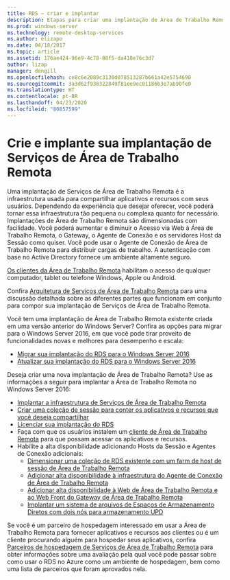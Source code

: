```yaml
---
title: RDS – criar e implantar
description: Etapas para criar uma implantação de Área de Trabalho Remota
ms.prod: windows-server
ms.technology: remote-desktop-services
ms.author: elizapo
ms.date: 04/18/2017
ms.topic: article
ms.assetid: 176ae424-96e9-4c78-88f5-da418e76c3d7
author: lizap
manager: dongill
ms.openlocfilehash: ce8c6e2089c3130d078513287b661a42e5754690
ms.sourcegitcommit: 3a3d62f938322849f81ee9ec01186b3e7ab90fe0
ms.translationtype: HT
ms.contentlocale: pt-BR
ms.lasthandoff: 04/23/2020
ms.locfileid: "80857599"
---
```

# <a name="build-and-deploy-your-remote-desktop-services-deployment"></a>Crie e implante sua implantação de Serviços de Área de Trabalho Remota

Uma implantação de Serviços de Área de Trabalho Remota é a infraestrutura usada para compartilhar aplicativos e recursos com seus usuários. Dependendo da experiência que desejar oferecer, você poderá tornar essa infraestrutura tão pequena ou complexa quanto for necessário. Implantações de Área de Trabalho Remota são dimensionadas com facilidade. Você poderá aumentar e diminuir o Acesso via Web à Área de Trabalho Remota, o Gateway, o Agente de Conexão e os servidores Host da Sessão como quiser. Você pode usar o Agente de Conexão de Área de Trabalho Remota para distribuir cargas de trabalho. A autenticação com base no Active Directory fornece um ambiente altamente seguro. 

[Os clientes da Área de Trabalho Remota](clients/remote-desktop-clients.md) habilitam o acesso de qualquer computador, tablet ou telefone Windows, Apple ou Android.

Confira [Arquitetura de Serviços de Área de Trabalho Remota](desktop-hosting-logical-architecture.md) para uma discussão detalhada sobre as diferentes partes que funcionam em conjunto para compor sua implantação de Serviços de Área de Trabalho Remota.

Você tem uma implantação de Área de Trabalho Remota existente criada em uma versão anterior do Windows Server? Confira as opções para migrar para o Windows Server 2016, em que você pode tirar proveito de funcionalidades novas e melhores para desempenho e escala:

- [Migrar sua implantação do RDS para o Windows Server 2016](migrate-rds-role-services.md)
- [Atualizar sua implantação do RDS para o Windows Server 2016](upgrade-to-rds-2016.md)

Deseja criar uma nova implantação de Área de Trabalho Remota? Use as informações a seguir para implantar a Área de Trabalho Remota no Windows Server 2016:

- [Implantar a infraestrutura de Serviços de Área de Trabalho Remota](rds-deploy-infrastructure.md)
- [Criar uma coleção de sessão para conter os aplicativos e recursos que você deseja compartilhar](rds-create-collection.md)
- [Licenciar sua implantação do RDS](rds-client-access-license.md)
- Faça com que os usuários instalem um [cliente de Área de Trabalho Remota](clients/remote-desktop-clients.md) para que possam acessar os aplicativos e recursos. 
- Habilite a alta disponibilidade adicionando Hosts da Sessão e Agentes de Conexão adicionais:
   - [Dimensionar uma coleção de RDS existente com um farm de host de sessão de Área de Trabalho Remota](rds-scale-rdsh-farm.md)
   - [Adicionar alta disponibilidade à infraestrutura do Agente de Conexão de Área de Trabalho Remota](rds-connection-broker-cluster.md)
   - [Adicionar alta disponibilidade à Web de Área de Trabalho Remota e ao Web Front do Gateway de Área de Trabalho Remota](rds-rdweb-gateway-ha.md)
   - [Implantar um sistema de arquivos de Espaços de Armazenamento Diretos com dois nós para armazenamento UPD](rds-storage-spaces-direct-deployment.md)


Se você é um parceiro de hospedagem interessado em usar a Área de Trabalho Remota para fornecer aplicativos e recursos aos clientes ou é um cliente procurando alguém para hospedar seus aplicativos, confira [Parceiros de hospedagem de Serviços de Área de Trabalho Remota](rds-hosting-partners.md) para obter informações sobre uma avaliação pela qual você pode passar sobre como usar o RDS no Azure como um ambiente de hospedagem, bem como uma lista de parceiros que foram aprovados nela.
